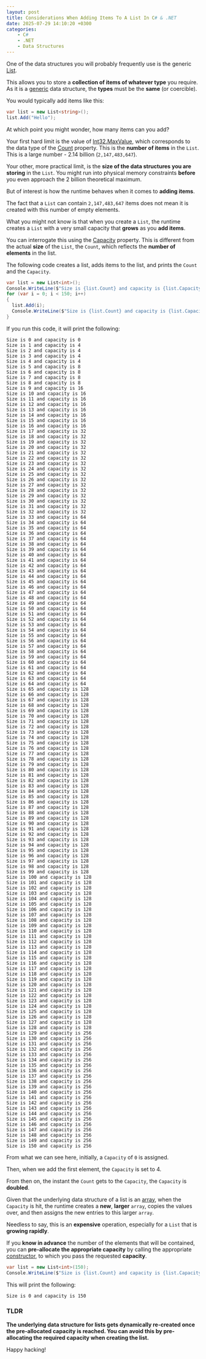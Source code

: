 ```yaml
---
layout: post
title: Considerations When Adding Items To A List In C# & .NET
date: 2025-07-29 14:10:20 +0300
categories:
    - C#
    - .NET
    - Data Structures
---
```


One of the data structures you will probably frequently use is the generic [List](https://learn.microsoft.com/en-us/dotnet/api/system.collections.generic.list-1?view=net-9.0).

This allows you to store a **collection of items of whatever type** you require. As it is a [generic](https://learn.microsoft.com/en-us/dotnet/csharp/fundamentals/types/generics) data structure, the **types** must be the **same** (or coercible).

You would typically add items like this:

```c#
var list = new List<string>();
list.Add("Hello");
```

At which point you might wonder, how many items can you add?

Your first hard limit is the value of [Int32.MaxValue](https://learn.microsoft.com/en-us/dotnet/api/system.int32.maxvalue?view=net-9.0), which corresponds to the data type of the [Count](https://learn.microsoft.com/en-us/dotnet/api/system.collections.generic.list-1.count?view=net-9.0) property. This is the **number of items** in the `List`. This is a large number - 2.14 billion (`2,147,483,647`).

Your other, more practical limit, is the **size of the data structures you are storing** in the `List`. You might run into physical memory constraints **before** you even approach the 2 billion theoretical maximum.

But of interest is how the runtime behaves when it comes to **adding items**.

The fact that a `List` can contain `2,147,483,647` items does not mean it is created with this number of empty elements.

What you might not know is that when you create a `List`, the runtime creates a `List` with a very small capacity that **grows** as you **add items**.

You can interrogate this using the [Capacity](https://learn.microsoft.com/en-us/dotnet/api/system.collections.generic.list-1.capacity?view=net-9.0) property. This is different from the actual **size** of the `List`, the `Count`, which reflects the **number of elements** in the list.

The following code creates a list, adds items to the list, and prints the `Count` and the `Capacity`.

```c#
var list = new List<int>();
Console.WriteLine($"Size is {list.Count} and capacity is {list.Capacity}");
for (var i = 0; i < 150; i++)
{
  list.Add(i);
  Console.WriteLine($"Size is {list.Count} and capacity is {list.Capacity}");
}
```

If you run this code, it will print the following:

```plaintext
Size is 0 and capacity is 0
Size is 1 and capacity is 4
Size is 2 and capacity is 4
Size is 3 and capacity is 4
Size is 4 and capacity is 4
Size is 5 and capacity is 8
Size is 6 and capacity is 8
Size is 7 and capacity is 8
Size is 8 and capacity is 8
Size is 9 and capacity is 16
Size is 10 and capacity is 16
Size is 11 and capacity is 16
Size is 12 and capacity is 16
Size is 13 and capacity is 16
Size is 14 and capacity is 16
Size is 15 and capacity is 16
Size is 16 and capacity is 16
Size is 17 and capacity is 32
Size is 18 and capacity is 32
Size is 19 and capacity is 32
Size is 20 and capacity is 32
Size is 21 and capacity is 32
Size is 22 and capacity is 32
Size is 23 and capacity is 32
Size is 24 and capacity is 32
Size is 25 and capacity is 32
Size is 26 and capacity is 32
Size is 27 and capacity is 32
Size is 28 and capacity is 32
Size is 29 and capacity is 32
Size is 30 and capacity is 32
Size is 31 and capacity is 32
Size is 32 and capacity is 32
Size is 33 and capacity is 64
Size is 34 and capacity is 64
Size is 35 and capacity is 64
Size is 36 and capacity is 64
Size is 37 and capacity is 64
Size is 38 and capacity is 64
Size is 39 and capacity is 64
Size is 40 and capacity is 64
Size is 41 and capacity is 64
Size is 42 and capacity is 64
Size is 43 and capacity is 64
Size is 44 and capacity is 64
Size is 45 and capacity is 64
Size is 46 and capacity is 64
Size is 47 and capacity is 64
Size is 48 and capacity is 64
Size is 49 and capacity is 64
Size is 50 and capacity is 64
Size is 51 and capacity is 64
Size is 52 and capacity is 64
Size is 53 and capacity is 64
Size is 54 and capacity is 64
Size is 55 and capacity is 64
Size is 56 and capacity is 64
Size is 57 and capacity is 64
Size is 58 and capacity is 64
Size is 59 and capacity is 64
Size is 60 and capacity is 64
Size is 61 and capacity is 64
Size is 62 and capacity is 64
Size is 63 and capacity is 64
Size is 64 and capacity is 64
Size is 65 and capacity is 128
Size is 66 and capacity is 128
Size is 67 and capacity is 128
Size is 68 and capacity is 128
Size is 69 and capacity is 128
Size is 70 and capacity is 128
Size is 71 and capacity is 128
Size is 72 and capacity is 128
Size is 73 and capacity is 128
Size is 74 and capacity is 128
Size is 75 and capacity is 128
Size is 76 and capacity is 128
Size is 77 and capacity is 128
Size is 78 and capacity is 128
Size is 79 and capacity is 128
Size is 80 and capacity is 128
Size is 81 and capacity is 128
Size is 82 and capacity is 128
Size is 83 and capacity is 128
Size is 84 and capacity is 128
Size is 85 and capacity is 128
Size is 86 and capacity is 128
Size is 87 and capacity is 128
Size is 88 and capacity is 128
Size is 89 and capacity is 128
Size is 90 and capacity is 128
Size is 91 and capacity is 128
Size is 92 and capacity is 128
Size is 93 and capacity is 128
Size is 94 and capacity is 128
Size is 95 and capacity is 128
Size is 96 and capacity is 128
Size is 97 and capacity is 128
Size is 98 and capacity is 128
Size is 99 and capacity is 128
Size is 100 and capacity is 128
Size is 101 and capacity is 128
Size is 102 and capacity is 128
Size is 103 and capacity is 128
Size is 104 and capacity is 128
Size is 105 and capacity is 128
Size is 106 and capacity is 128
Size is 107 and capacity is 128
Size is 108 and capacity is 128
Size is 109 and capacity is 128
Size is 110 and capacity is 128
Size is 111 and capacity is 128
Size is 112 and capacity is 128
Size is 113 and capacity is 128
Size is 114 and capacity is 128
Size is 115 and capacity is 128
Size is 116 and capacity is 128
Size is 117 and capacity is 128
Size is 118 and capacity is 128
Size is 119 and capacity is 128
Size is 120 and capacity is 128
Size is 121 and capacity is 128
Size is 122 and capacity is 128
Size is 123 and capacity is 128
Size is 124 and capacity is 128
Size is 125 and capacity is 128
Size is 126 and capacity is 128
Size is 127 and capacity is 128
Size is 128 and capacity is 128
Size is 129 and capacity is 256
Size is 130 and capacity is 256
Size is 131 and capacity is 256
Size is 132 and capacity is 256
Size is 133 and capacity is 256
Size is 134 and capacity is 256
Size is 135 and capacity is 256
Size is 136 and capacity is 256
Size is 137 and capacity is 256
Size is 138 and capacity is 256
Size is 139 and capacity is 256
Size is 140 and capacity is 256
Size is 141 and capacity is 256
Size is 142 and capacity is 256
Size is 143 and capacity is 256
Size is 144 and capacity is 256
Size is 145 and capacity is 256
Size is 146 and capacity is 256
Size is 147 and capacity is 256
Size is 148 and capacity is 256
Size is 149 and capacity is 256
Size is 150 and capacity is 256
```

From what we can see here, initially, a `Capacity` of `0` is assigned. 

Then, when we add the first element, the `Capacity` is set to 4.

From then on, the instant the `Count` gets to the `Capacity`, the `Capacity` is **doubled**.

Given that the underlying data structure of a list is an [array](https://learn.microsoft.com/en-us/dotnet/csharp/language-reference/builtin-types/arrays), when the `Capacity` is hit, the runtime creates a **new**, **larger** `array`, copies the values over, and then assigns the new entries to this larger `array`.

Needless to say, this is an **expensive** operation, especially for a `List` that is **growing rapidly**.

If you **know in advance** the number of the elements that will be contained, you can **pre-allocate the appropriate capacity** by calling the appropriate [constructor](https://learn.microsoft.com/en-us/dotnet/api/system.collections.generic.list-1.-ctor?view=net-9.0#system-collections-generic-list-1-ctor(system-int32)), to which you pass the requested **capacity**.

```c#
var list = new List<int>(150);
Console.WriteLine($"Size is {list.Count} and capacity is {list.Capacity}");
```

This will print the following:

```plaintext
Size is 0 and capacity is 150
```

### TLDR

**The underlying data structure for lists gets dynamically re-created once the pre-allocated capacity is reached. You can avoid this by pre-allocating the required capacity when creating the list.**

Happy hacking!
